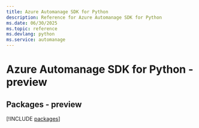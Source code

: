 ```yaml
---
title: Azure Automanage SDK for Python
description: Reference for Azure Automanage SDK for Python
ms.date: 06/30/2025
ms.topic: reference
ms.devlang: python
ms.service: automanage
---
```

# Azure Automanage SDK for Python - preview
## Packages - preview
[!INCLUDE [packages](automanage-index.md)]